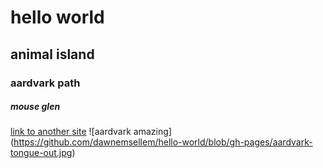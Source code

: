 # hello world
## animal island
### aardvark path
##### mouse glen

[link to another site](www.google.com)
![aardvark amazing] (https://github.com/dawnemsellem/hello-world/blob/gh-pages/aardvark-tongue-out.jpg)
